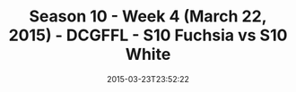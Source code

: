 ---
title: Season 10 - Week 4 (March 22, 2015) - DCGFFL - S10 Fuchsia vs S10 White
teams-score:
- team: _teams/s10-fuchsia.md
  score: 19
- team: _teams/s10-white.md
  score: 6
mvp: Ken O. (Fuchsia), Marvin W. (White)
game-ball: N/A
season: 10
week: 0
date: '2015-03-23T23:52:22'
pageid: season-10-week-four-4425-vs-4449
---
